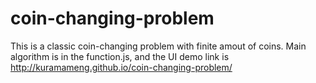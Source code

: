 # coin-changing-problem

This is a classic coin-changing problem with finite amout of coins. Main algorithm is in the function.js, and the UI demo link is http://kuramameng.github.io/coin-changing-problem/
